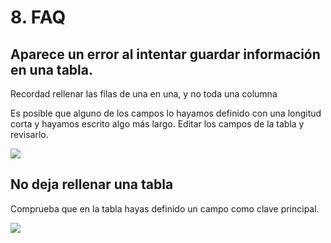 # 8. FAQ

## Aparece un error al intentar guardar información en una tabla.

Recordad rellenar las filas de una en una, y no toda una columna

Es posible que alguno de los campos lo hayamos definido con una longitud corta y hayamos escrito algo más largo. Editar los campos de la tabla y revisarlo.

![](media/image123.png)

## No deja rellenar una tabla

Comprueba que en la tabla hayas definido un campo como clave principal.

![](media/image124.png)